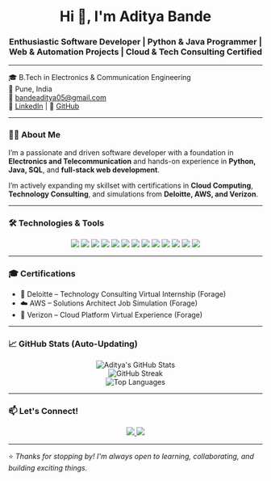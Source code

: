 <h1 align="center">Hi 👋, I'm Aditya Bande</h1>
<h3 align="center">Enthusiastic Software Developer | Python & Java Programmer | Web & Automation Projects | Cloud & Tech Consulting Certified</h3>

---

🎓 B.Tech in Electronics & Communication Engineering  
📍 Pune, India  
📧 bandeaditya05@gmail.com  
🔗 [LinkedIn](https://www.linkedin.com/in/adityabande25) | 🔗 [GitHub](https://github.com/adityabande25)

---

### 👨‍💻 About Me

I’m a passionate and driven software developer with a foundation in **Electronics and Telecommunication** and hands-on experience in **Python, Java, SQL**, and **full-stack web development**.

I’m actively expanding my skillset with certifications in **Cloud Computing**, **Technology Consulting**, and simulations from **Deloitte, AWS, and Verizon**.

---

### 🛠️ Technologies & Tools

<p align="center">
  <img src="https://img.shields.io/badge/Python-3776AB?style=for-the-badge&logo=python&logoColor=white" />
  <img src="https://img.shields.io/badge/Java-ED8B00?style=for-the-badge&logo=java&logoColor=white" />
  <img src="https://img.shields.io/badge/C/C++-00599C?style=for-the-badge&logo=c&logoColor=white" />
  <img src="https://img.shields.io/badge/SQL-003B57?style=for-the-badge&logo=mysql&logoColor=white" />
  <img src="https://img.shields.io/badge/HTML5-E34F26?style=for-the-badge&logo=html5&logoColor=white" />
  <img src="https://img.shields.io/badge/CSS3-1572B6?style=for-the-badge&logo=css3&logoColor=white" />
  <img src="https://img.shields.io/badge/JavaScript-F7DF1E?style=for-the-badge&logo=javascript&logoColor=black" />
  <img src="https://img.shields.io/badge/XAMPP-FB7A24?style=for-the-badge&logo=xampp&logoColor=white" />
  <img src="https://img.shields.io/badge/MySQL-00000F?style=for-the-badge&logo=mysql&logoColor=white" />
  <img src="https://img.shields.io/badge/Android%20Studio-3DDC84?style=for-the-badge&logo=android-studio&logoColor=white" />
  <img src="https://img.shields.io/badge/VS%20Code-007ACC?style=for-the-badge&logo=visual-studio-code&logoColor=white" />
  <img src="https://img.shields.io/badge/Git-F05032?style=for-the-badge&logo=git&logoColor=white" />
  <img src="https://img.shields.io/badge/GitHub-181717?style=for-the-badge&logo=github&logoColor=white" />
</p>

---

### 🎓 Certifications

- 💼 Deloitte – Technology Consulting Virtual Internship (Forage)  
- ☁️ AWS – Solutions Architect Job Simulation (Forage)  
- 🧩 Verizon – Cloud Platform Virtual Experience (Forage)  

---

### 📈 GitHub Stats (Auto-Updating)

<p align="center">
  <img src="https://github-readme-stats.vercel.app/api?username=adityabande25&show_icons=true&theme=github_dark" alt="Aditya's GitHub Stats" />
  <br/>
  <img src="https://github-readme-streak-stats.herokuapp.com?user=adityabande25&theme=github-dark" alt="GitHub Streak" />
  <br/>
  <img src="https://github-readme-stats.vercel.app/api/top-langs/?username=adityabande25&layout=compact&theme=github_dark" alt="Top Languages" />
</p>

---

### 📫 Let's Connect!

<p align="center">
  <a href="https://www.linkedin.com/in/adityabande25">
    <img src="https://img.shields.io/badge/LinkedIn-blue?style=for-the-badge&logo=linkedin" />
  </a>
  <a href="mailto:bandeaditya05@gmail.com">
    <img src="https://img.shields.io/badge/Gmail-red?style=for-the-badge&logo=gmail&logoColor=white" />
  </a>
</p>

---

⭐ *Thanks for stopping by! I'm always open to learning, collaborating, and building exciting things.*
